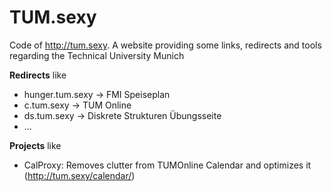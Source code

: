 TUM.sexy
========

Code of http://tum.sexy. A website providing some links, redirects and tools regarding the Technical University Munich


**Redirects** like 
* hunger.tum.sexy → FMI Speiseplan
* c.tum.sexy → TUM Online
* ds.tum.sexy → Diskrete Strukturen Übungsseite
* ...
 
 
**Projects** like
* CalProxy: Removes clutter from TUMOnline Calendar and optimizes it (http://tum.sexy/calendar/)
